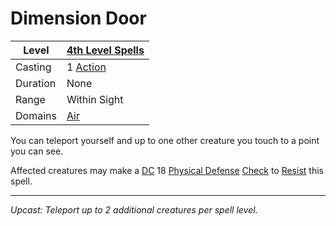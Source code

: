 # Dimension Door

| Level    | [4th Level Spells](4th%20Level%20Spells.md)         |
| -------- | --------------------------------------------------- |
| Casting  | 1 [Action](../../../../Game%20Procedures/Core%20Procedures/Action.md) |
| Duration | None                                                |
| Range    | Within Sight                                        |
| Domains  | [Air](../../Spell%20Domains/Air.md)              |

You can teleport yourself and up to one other creature you touch to a point you can see.

Affected creatures may make a [DC](../../../../Game%20Procedures/Core%20Procedures/DC.md) 18 [Physical Defense](../../../../Player%20Characters/Derived%20Statistics/Physical%20Defense.md) [Check](../../../../Game%20Procedures/Core%20Procedures/Check.md) to [Resist](../../Resist.md) this spell.

---
*Upcast: Teleport up to 2 additional creatures per spell level.*
